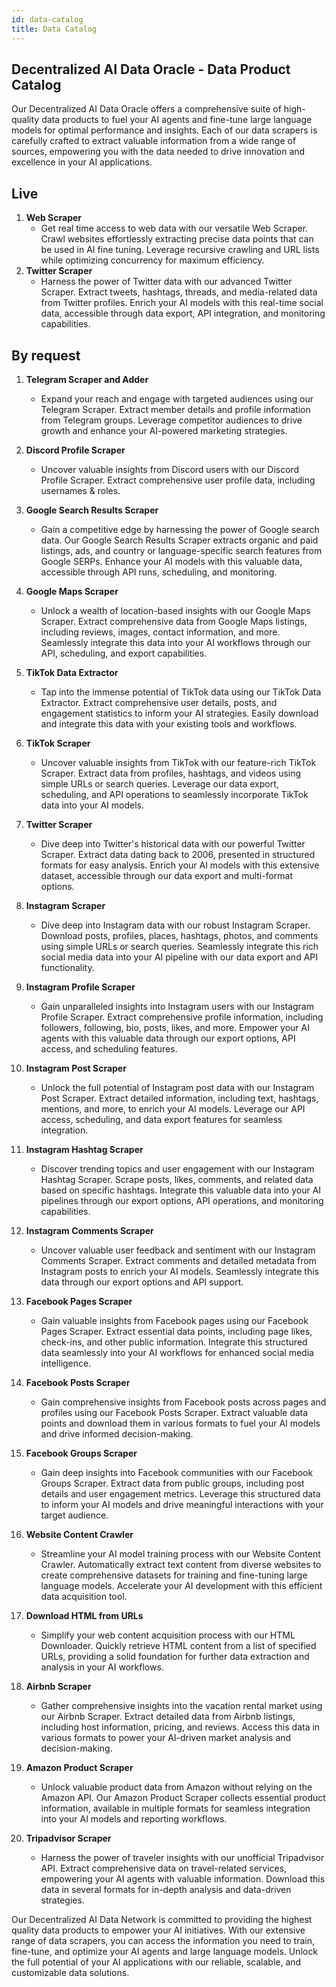 ```yaml
---
id: data-catalog
title: Data Catalog
---
```


## Decentralized AI Data Oracle - Data Product Catalog

Our Decentralized AI Data Oracle offers a comprehensive suite of high-quality data products to fuel your AI agents and fine-tune large language models for optimal performance and insights. Each of our data scrapers is carefully crafted to extract valuable information from a wide range of sources, empowering you with the data needed to drive innovation and excellence in your AI applications.

## Live

1. **Web Scraper**
    - Get real time access to web data with our versatile Web Scraper. Crawl websites effortlessly extracting precise data points that can be used in AI fine tuning. Leverage recursive crawling and URL lists while optimizing concurrency for maximum efficiency.
2. **Twitter Scraper**
    - Harness the power of Twitter data with our advanced Twitter Scraper. Extract tweets, hashtags, threads, and media-related data from Twitter profiles. Enrich your AI models with this real-time social data, accessible through data export, API integration, and monitoring capabilities.

## By request

1. **Telegram Scraper and Adder**
    - Expand your reach and engage with targeted audiences using our Telegram Scraper. Extract member details and profile information from Telegram groups. Leverage competitor audiences to drive growth and enhance your AI-powered marketing strategies.
2. **Discord Profile Scraper**
    - Uncover valuable insights from Discord users with our Discord Profile Scraper. Extract comprehensive user profile data, including usernames & roles.

3. **Google Search Results Scraper**
    - Gain a competitive edge by harnessing the power of Google search data. Our Google Search Results Scraper extracts organic and paid listings, ads, and country or language-specific search features from Google SERPs. Enhance your AI models with this valuable data, accessible through API runs, scheduling, and monitoring.
4. **Google Maps Scraper**
    - Unlock a wealth of location-based insights with our Google Maps Scraper. Extract comprehensive data from Google Maps listings, including reviews, images, contact information, and more. Seamlessly integrate this data into your AI workflows through our API, scheduling, and export capabilities.
5. **TikTok Data Extractor**
    - Tap into the immense potential of TikTok data using our TikTok Data Extractor. Extract comprehensive user details, posts, and engagement statistics to inform your AI strategies. Easily download and integrate this data with your existing tools and workflows.
6. **TikTok Scraper**
    - Uncover valuable insights from TikTok with our feature-rich TikTok Scraper. Extract data from profiles, hashtags, and videos using simple URLs or search queries. Leverage our data export, scheduling, and API operations to seamlessly incorporate TikTok data into your AI models.
7. **Twitter Scraper**
    - Dive deep into Twitter's historical data with our powerful Twitter Scraper. Extract data dating back to 2006, presented in structured formats for easy analysis. Enrich your AI models with this extensive dataset, accessible through our data export and multi-format options.
8. **Instagram Scraper**
    - Dive deep into Instagram data with our robust Instagram Scraper. Download posts, profiles, places, hashtags, photos, and comments using simple URLs or search queries. Seamlessly integrate this rich social media data into your AI pipeline with our data export and API functionality.
9. **Instagram Profile Scraper**
    - Gain unparalleled insights into Instagram users with our Instagram Profile Scraper. Extract comprehensive profile information, including followers, following, bio, posts, likes, and more. Empower your AI agents with this valuable data through our export options, API access, and scheduling features.
10. **Instagram Post Scraper**
    - Unlock the full potential of Instagram post data with our Instagram Post Scraper. Extract detailed information, including text, hashtags, mentions, and more, to enrich your AI models. Leverage our API access, scheduling, and data export features for seamless integration.
11. **Instagram Hashtag Scraper**
    - Discover trending topics and user engagement with our Instagram Hashtag Scraper. Scrape posts, likes, comments, and related data based on specific hashtags. Integrate this valuable data into your AI pipelines through our export options, API operations, and monitoring capabilities.
12. **Instagram Comments Scraper**
    - Uncover valuable user feedback and sentiment with our Instagram Comments Scraper. Extract comments and detailed metadata from Instagram posts to enrich your AI models. Seamlessly integrate this data through our export options and API support.
13. **Facebook Pages Scraper**
    - Gain valuable insights from Facebook pages using our Facebook Pages Scraper. Extract essential data points, including page likes, check-ins, and other public information. Integrate this structured data seamlessly into your AI workflows for enhanced social media intelligence.
14. **Facebook Posts Scraper**
    - Gain comprehensive insights from Facebook posts across pages and profiles using our Facebook Posts Scraper. Extract valuable data points and download them in various formats to fuel your AI models and drive informed decision-making.
15. **Facebook Groups Scraper**
    - Gain deep insights into Facebook communities with our Facebook Groups Scraper. Extract data from public groups, including post details and user engagement metrics. Leverage this structured data to inform your AI models and drive meaningful interactions with your target audience.
16. **Website Content Crawler**
    - Streamline your AI model training process with our Website Content Crawler. Automatically extract text content from diverse websites to create comprehensive datasets for training and fine-tuning large language models. Accelerate your AI development with this efficient data acquisition tool.
17. **Download HTML from URLs**
    - Simplify your web content acquisition process with our HTML Downloader. Quickly retrieve HTML content from a list of specified URLs, providing a solid foundation for further data extraction and analysis in your AI workflows.
18. **Airbnb Scraper**
    - Gather comprehensive insights into the vacation rental market using our Airbnb Scraper. Extract detailed data from Airbnb listings, including host information, pricing, and reviews. Access this data in various formats to power your AI-driven market analysis and decision-making.
19. **Amazon Product Scraper**
    - Unlock valuable product data from Amazon without relying on the Amazon API. Our Amazon Product Scraper collects essential product information, available in multiple formats for seamless integration into your AI models and reporting workflows.
20. **Tripadvisor Scraper**
    - Harness the power of traveler insights with our unofficial Tripadvisor API. Extract comprehensive data on travel-related services, empowering your AI agents with valuable information. Download this data in several formats for in-depth analysis and data-driven strategies.

Our Decentralized AI Data Network is committed to providing the highest quality data products to empower your AI initiatives. With our extensive range of data scrapers, you can access the information you need to train, fine-tune, and optimize your AI agents and large language models. Unlock the full potential of your AI applications with our reliable, scalable, and customizable data solutions.
